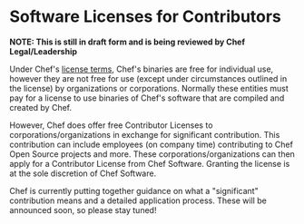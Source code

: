 # Software Licenses for Contributors

**NOTE: This is still in draft form and is being reviewed by Chef Legal/Leadership**

Under Chef's [license terms](https://www.chef.io/end-user-license-agreement/), Chef's binaries are free for individual use, however they are not free for use (except under circumstances outlined in the license) by organizations or corporations.  Normally these entities must pay for a license to use binaries of Chef's software that are compiled and created by Chef.

However, Chef does offer free Contributor Licenses to corporations/organizations in exchange for significant contribution. This contribution can include employees (on company time) contributing to Chef Open Source projects and more.  These corporations/organizations can then apply for a Contributor License from Chef Software. Granting the license is at the sole discretion of Chef Software.

Chef is currently putting together guidance on what a "significant" contribution means and a detailed application process. These will be announced soon, so please stay tuned!
